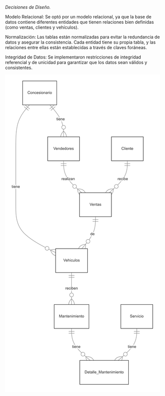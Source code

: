*Decisiones de Diseño.*

Modelo Relacional: Se optó por un modelo relacional, ya que la base de datos contiene diferentes entidades que tienen relaciones bien definidas (como ventas, clientes y vehículos).

Normalización: Las tablas están normalizadas para evitar la redundancia de datos y asegurar la consistencia. Cada entidad tiene su propia tabla, y las relaciones entre ellas están establecidas a través de claves foráneas.

Integridad de Datos: Se implementaron restricciones de integridad referencial y de unicidad para garantizar que los datos sean válidos y consistentes.

![alt text](images/CampusCar.png)
